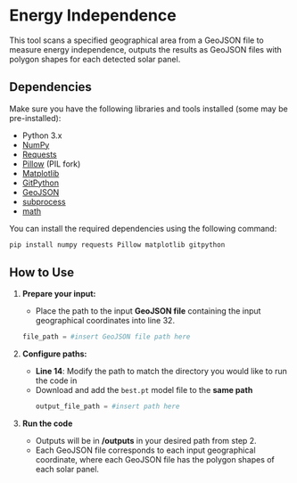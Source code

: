 # Energy Independence

This tool scans a specified geographical area from a GeoJSON file to measure energy independence, outputs the results as GeoJSON files with polygon shapes for each detected solar panel.

## Dependencies

Make sure you have the following libraries and tools installed (some may be pre-installed):

- Python 3.x
- [NumPy](https://numpy.org/)
- [Requests](https://docs.python-requests.org/en/latest/)
- [Pillow](https://pillow.readthedocs.io/en/stable/) (PIL fork)
- [Matplotlib](https://matplotlib.org/)
- [GitPython](https://gitpython.readthedocs.io/en/stable/)
- [GeoJSON](https://pypi.org/project/geojson/)
- [subprocess](https://docs.python.org/3/library/subprocess.html)
- [math](https://docs.python.org/3/library/math.html)

You can install the required dependencies using the following command:
```bash
pip install numpy requests Pillow matplotlib gitpython
```

## How to Use

1. **Prepare your input:**

   - Place the path to the input **GeoJSON file** containing the input geographical coordinates into line 32.
    ```python
   file_path = #insert GeoJSON file path here
    ```

2. **Configure paths:**

   - **Line 14**: Modify the path to match the directory you would like to run the code in
   - Download and add the `best.pt` model file to the **same path**
     ```python
     output_file_path = #insert path here
     ```


3. **Run the code**
   - Outputs will be in **/outputs** in your desired path from step 2. 
   - Each GeoJSON file corresponds to each input geographical coordinate, where  each GeoJSON file has the polygon shapes of each solar panel.
